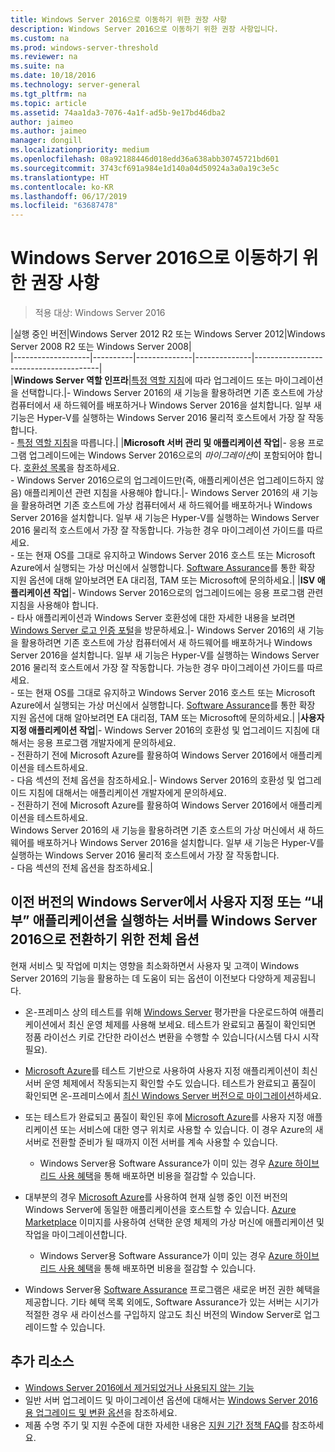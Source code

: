 ```yaml
---
title: Windows Server 2016으로 이동하기 위한 권장 사항
description: Windows Server 2016으로 이동하기 위한 권장 사항입니다.
ms.custom: na
ms.prod: windows-server-threshold
ms.reviewer: na
ms.suite: na
ms.date: 10/18/2016
ms.technology: server-general
ms.tgt_pltfrm: na
ms.topic: article
ms.assetid: 74aa1da3-7076-4a1f-ad5b-9e17bd46dba2
author: jaimeo
ms.author: jaimeo
manager: dongill
ms.localizationpriority: medium
ms.openlocfilehash: 08a92188446d018edd36a638abb30745721bd601
ms.sourcegitcommit: 3743cf691a984e1d140a04d50924a3a0a19c3e5c
ms.translationtype: HT
ms.contentlocale: ko-KR
ms.lasthandoff: 06/17/2019
ms.locfileid: "63687478"
---
```

# <a name="recommendations-for-moving-to-windows-server-2016"></a>Windows Server 2016으로 이동하기 위한 권장 사항

>적용 대상: Windows Server 2016


|실행 중인 버전|Windows Server 2012 R2 또는 Windows Server 2012|Windows Server 2008 R2 또는 Windows Server 2008|  
|-------------------|----------|--------------|--------------|---------------------------------------|  
|**Windows Server 역할 인프라**|[특정 역할 지침](https://technet.microsoft.com/windowsserver/jj554790)에 따라 업그레이드 또는 마이그레이션을 선택합니다.|- Windows Server 2016의 새 기능을 활용하려면 기존 호스트에 가상 컴퓨터에서 새 하드웨어를 배포하거나 Windows Server 2016을 설치합니다. 일부 새 기능은 Hyper-V를 실행하는 Windows Server 2016 물리적 호스트에서 가장 잘 작동합니다. <br>- [특정 역할 지침](https://technet.microsoft.com/windowsserver/jj554790)을 따릅니다.|
|**Microsoft 서버 관리 및 애플리케이션 작업**|- 응용 프로그램 업그레이드에는 Windows Server 2016으로의 *마이그레이션*이 포함되어야 합니다. [호환성 목록](Server-Application-Compatibility.md)을 참조하세요. <br>- Windows Server 2016으로의 업그레이드만(즉, 애플리케이션은 업그레이드하지 않음) 애플리케이션 관련 지침을 사용해야 합니다.|- Windows Server 2016의 새 기능을 활용하려면 기존 호스트에 가상 컴퓨터에서 새 하드웨어를 배포하거나 Windows Server 2016을 설치합니다. 일부 새 기능은 Hyper-V를 실행하는 Windows Server 2016 물리적 호스트에서 가장 잘 작동합니다. 가능한 경우 마이그레이션 가이드를 따르세요. <br>- 또는 현재 OS를 그대로 유지하고 Windows Server 2016 호스트 또는 Microsoft Azure에서 실행되는 가상 머신에서 실행합니다. [Software Assurance](https://www.microsoft.com/en-us/Licensing/licensing-programs/software-assurance-default.aspx)를 통한 확장 지원 옵션에 대해 알아보려면 EA 대리점, TAM 또는 Microsoft에 문의하세요.|
|**ISV 애플리케이션 작업**|- Windows Server 2016으로의 업그레이드에는 응용 프로그램 관련 지침을 사용해야 합니다. <br>- 타사 애플리케이션과 Windows Server 호환성에 대한 자세한 내용을 보려면 [Windows Server 로고 인증 포털](https://msdn.microsoft.com/enterprisecloudcertified)을 방문하세요.|- Windows Server 2016의 새 기능을 활용하려면 기존 호스트에 가상 컴퓨터에서 새 하드웨어를 배포하거나 Windows Server 2016을 설치합니다. 일부 새 기능은 Hyper-V를 실행하는 Windows Server 2016 물리적 호스트에서 가장 잘 작동합니다. 가능한 경우 마이그레이션 가이드를 따르세요. <br>- 또는 현재 OS를 그대로 유지하고 Windows Server 2016 호스트 또는 Microsoft Azure에서 실행되는 가상 머신에서 실행합니다. [Software Assurance](https://www.microsoft.com/en-us/Licensing/licensing-programs/software-assurance-default.aspx)를 통한 확장 지원 옵션에 대해 알아보려면 EA 대리점, TAM 또는 Microsoft에 문의하세요.|
|**사용자 지정 애플리케이션 작업**|- Windows Server 2016의 호환성 및 업그레이드 지침에 대해서는 응용 프로그램 개발자에게 문의하세요. <br>- 전환하기 전에 Microsoft Azure를 활용하여 Windows Server 2016에서 애플리케이션을 테스트하세요. <br>- 다음 섹션의 전체 옵션을 참조하세요.|- Windows Server 2016의 호환성 및 업그레이드 지침에 대해서는 애플리케이션 개발자에게 문의하세요. <br>- 전환하기 전에 Microsoft Azure를 활용하여 Windows Server 2016에서 애플리케이션을 테스트하세요. <br>Windows Server 2016의 새 기능을 활용하려면 기존 호스트의 가상 머신에서 새 하드웨어를 배포하거나 Windows Server 2016을 설치합니다. 일부 새 기능은 Hyper-V를 실행하는 Windows Server 2016 물리적 호스트에서 가장 잘 작동합니다. <br>- 다음 섹션의 전체 옵션을 참조하세요.|

## <a name="complete-options-for-moving-servers-running-custom-or-in-house-applications-on-older-versions-of-windows-server-to-windows-server-2016"></a>이전 버전의 Windows Server에서 사용자 지정 또는 “내부” 애플리케이션을 실행하는 서버를 Windows Server 2016으로 전환하기 위한 전체 옵션

현재 서비스 및 작업에 미치는 영향을 최소화하면서 사용자 및 고객이 Windows Server 2016의 기능을 활용하는 데 도움이 되는 옵션이 이전보다 다양하게 제공됩니다.

- 온-프레미스 상의 테스트를 위해 [Windows Server](https://www.microsoft.com/evalcenter/evaluate-windows-server-2016) 평가판을 다운로드하여 애플리케이션에서 최신 운영 체제를 사용해 보세요. 테스트가 완료되고 품질이 확인되면 정품 라이선스 키로 간단한 라이선스 변환을 수행할 수 있습니다(시스템 다시 시작 필요).

- [Microsoft Azure](https://azure.microsoft.com)를 테스트 기반으로 사용하여 사용자 지정 애플리케이션이 최신 서버 운영 체제에서 작동되는지 확인할 수도 있습니다. 테스트가 완료되고 품질이 확인되면 온-프레미스에서 [최신 Windows Server 버전으로 마이그레이션](https://docs.microsoft.com/windows-server/get-started/installation-and-upgrade#upgrade)하세요. 

- 또는 테스트가 완료되고 품질이 확인된 후에 [Microsoft Azure](https://azure.microsoft.com)를 사용자 지정 애플리케이션 또는 서비스에 대한 영구 위치로 사용할 수 있습니다. 이 경우 Azure의 새 서버로 전환할 준비가 될 때까지 이전 서버를 계속 사용할 수 있습니다.

    - Windows Server용 Software Assurance가 이미 있는 경우 [Azure 하이브리드 사용 혜택](https://azure.microsoft.com/pricing/hybrid-use-benefit/)을 통해 배포하면 비용을 절감할 수 있습니다. 

- 대부분의 경우 [Microsoft Azure](https://azure.microsoft.com)를 사용하여 현재 실행 중인 이전 버전의 Windows Server에 동일한 애플리케이션을 호스트할 수 있습니다. [Azure Marketplace](https://azure.microsoft.com/marketplace/) 이미지를 사용하여 선택한 운영 체제의 가상 머신에 애플리케이션 및 작업을 마이그레이션합니다.

    - Windows Server용 Software Assurance가 이미 있는 경우 [Azure 하이브리드 사용 혜택](https://azure.microsoft.com/pricing/hybrid-use-benefit/)을 통해 배포하면 비용을 절감할 수 있습니다. 

- Windows Server용 [Software Assurance](https://www.microsoft.com/en-us/Licensing/licensing-programs/software-assurance-default.aspx) 프로그램은 새로운 버전 권한 혜택을 제공합니다. 기타 혜택 목록 외에도, Software Assurance가 있는 서버는 시기가 적절한 경우 새 라이선스를 구입하지 않고도 최신 버전의 Window Server로 업그레이드할 수 있습니다. 

## <a name="additional-resources"></a>추가 리소스

- [Windows Server 2016에서 제거되었거나 사용되지 않는 기능](deprecated-features.md)
- 일반 서버 업그레이드 및 마이그레이션 옵션에 대해서는 [Windows Server 2016용 업그레이드 및 변환 옵션](Supported-Upgrade-Paths.md)을 참조하세요.
- 제품 수명 주기 및 지원 수준에 대한 자세한 내용은 [지원 기간 정책 FAQ](https://support.microsoft.com/help/17140/support-lifecycle-policy-faq)를 참조하세요.

